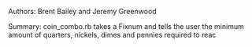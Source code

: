 Authors: Brent Bailey and Jeremy Greenwood

Summary: coin_combo.rb takes a Fixnum and tells the user the minimum amount of quarters, nickels, dimes and pennies required to reac